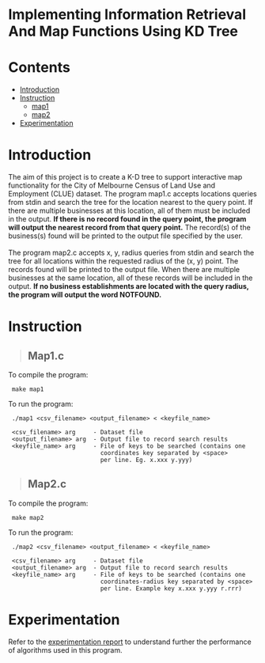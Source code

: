 # Implementing Information Retrieval And Map Functions Using KD Tree

# Contents
* [Introduction](#introduction)
* [Instruction](#instruction)
  * [map1](#map1)
  * [map2](#map2)
* [Experimentation](#experimentation)

# <a name="introduction"></a>Introduction
The aim of this project is to create a K-D tree to support interactive map functionality for the City of Melbourne Census of Land Use and Employment (CLUE) dataset. The program map1.c accepts locations queries from stdin and search the tree for the location nearest to the query point. If there are multiple businesses at this location, all of them must be included in the output. **If there is no record found in the query point, the program will output the nearest record from that query point.** The record(s) of the business(s) found will be printed to the output file specified by the user.</br></br>
The program map2.c accepts x, y, radius queries from stdin and search the tree for all locations within the requested radius of the (x, y) point. The records found will be printed to the output file. When there are multiple businesses at the same location, all of these records will be included in the output. **If no business establishments are located with the query radius, the program will output the word NOTFOUND.**

# <a name="instruction"></a>Instruction
> ## <a name="map1"></a>Map1.c
To compile the program:</br>
>    
     make map1

To run the program:</br>
> 
     ./map1 <csv_filename> <output_filename> < <keyfile_name> 

     <csv_filename> arg     - Dataset file
     <output_filename> arg  - Output file to record search results
     <keyfile_name> arg     - File of keys to be searched (contains one 
                              coordinates key separated by <space>
                              per line. Eg. x.xxx y.yyy) 
>
> ## <a name="map2"></a>Map2.c
To compile the program:</br>
>    
     make map2

To run the program:</br>
> 
     ./map2 <csv_filename> <output_filename> < <keyfile_name> 

     <csv_filename> arg     - Dataset file
     <output_filename> arg  - Output file to record search results
     <keyfile_name> arg     - File of keys to be searched (contains one 
                              coordinates-radius key separated by <space> 
                              per line. Example key x.xxx y.yyy r.rrr) 
>
# <a name="experimentation"></a>Experimentation
Refer to the [experimentation report](https://github.com/olivertan1999/Information-Retrieval-Using-KD-Tree/blob/main/Experimentation%20Report.pdf) to understand further the performance of algorithms used in this program. 
